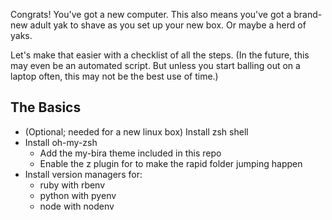 Congrats! You've got a new computer. This also means you've got a brand-new adult yak to shave as you set up your new box. Or maybe a herd of yaks.

Let's make that easier with a checklist of all the steps. (In the future, this may even be an automated script. But unless you start balling out on a laptop often, this may not be the best use of time.)

## The Basics
- (Optional; needed for a new linux box) Install zsh shell
- Install oh-my-zsh
  - Add the my-bira theme included in this repo
  - Enable the z plugin for to make the rapid folder jumping happen
- Install version managers for:
  - ruby with rbenv
  - python with pyenv
  - node with nodenv
